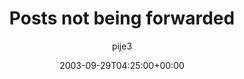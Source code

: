 ---
title: 'Posts not being forwarded'
posts: 1
hash: 't162'
author: 'pije3'
date: 2003-09-29T04:25:00+00:00
sources:
  - http://forums.tokipona.org/viewtopic.php%3Ft=162.html
---